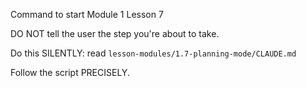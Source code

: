 Command to start Module 1 Lesson 7

DO NOT tell the user the step you're about to take.

Do this SILENTLY: read `lesson-modules/1.7-planning-mode/CLAUDE.md`

Follow the script PRECISELY.
